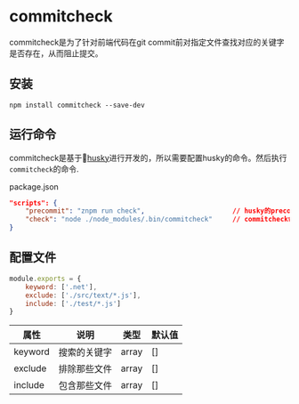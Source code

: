 # commitcheck

commitcheck是为了针对前端代码在git commit前对指定文件查找对应的关键字是否存在，从而阻止提交。

## 安装

```shell
npm install commitcheck --save-dev
```

## 运行命令

commitcheck是基于[husky](https://github.com/typicode/husky)进行开发的，所以需要配置husky的命令。然后执行`commitcheck`的命令.

package.json

```json
"scripts": {
    "precommit": "znpm run check",                      // husky的precommit命令
    "check": "node ./node_modules/.bin/commitcheck"     // commitcheck命令
}
```

## 配置文件

```js
module.exports = {
    keyword: ['.net'],
    exclude: ['./src/text/*.js'],
    include: ['./test/*.js']
}
```

| 属性    | 说明         | 类型  | 默认值 |
| ------- | ------------ | ----- | ------ |
| keyword | 搜索的关键字 | array | []     |
| exclude | 排除那些文件 | array | []     |
| include | 包含那些文件 | array | []     |


